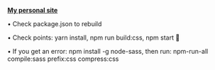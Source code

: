 [**My personal site**](https://mostmojo.github.io)

• Check package.json to rebuild

• Check points: yarn install, npm run build:css, npm start 🚀

• If you get an error: npm install -g node-sass, then run: npm-run-all compile:sass prefix:css compress:css

